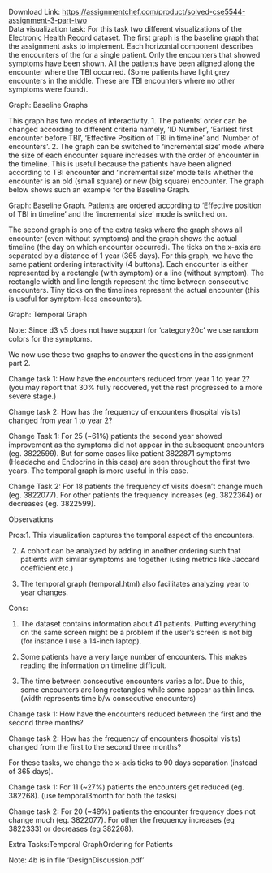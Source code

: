 Download Link: https://assignmentchef.com/product/solved-cse5544-assignment-3-part-two
<br>
Data visualization task: For this task two different visualizations of the Electronic Health Record dataset. The first graph is the baseline graph that the assignment asks to implement. Each horizontal component describes the encounters of the for a single patient. Only the encounters that showed symptoms have been shown. All the patients have been aligned along the encounter where the TBI occurred. (Some patients have light grey encounters in the middle. These are TBI encounters where no other symptoms were found).

Graph: Baseline Graphs

This graph has two modes of interactivity. 1. The patients’ order can be changed according to different criteria namely, ‘ID Number’, ‘Earliest first encounter before TBI’, ‘Effective Position of TBI in timeline’ and ‘Number of encounters’. 2. The graph can be switched to ‘incremental size’ mode where the size of each encounter square increases with the order of encounter in the timeline. This is useful because the patients have been aligned according to TBI encounter and ‘incremental size’ mode tells whether the encounter is an old (small square) or new (big square) encounter. The graph below shows such an example for the Baseline Graph.

Graph: Baseline Graph. Patients are ordered according to ‘Effective position of TBI in timeline’ and the ‘incremental size’ mode is switched on.

The second graph is one of the extra tasks where the graph shows all encounter (even without symptoms) and the graph shows the actual timeline (the day on which encounter occurred). The ticks on the x-axis are separated by a distance of 1 year (365 days). For this graph, we have the same patient ordering interactivity (4 buttons). Each encounter is either represented by a rectangle (with symptom) or a line (without symptom). The rectangle width and line length represent the time between consecutive encounters. Tiny ticks on the timelines represent the actual encounter (this is useful for symptom-less encounters).

Graph: Temporal Graph

Note: Since d3 v5 does not have support for ‘category20c’ we use random colors for the symptoms.

We now use these two graphs to answer the questions in the assignment part 2.

Change task 1: How have the encounters reduced from year 1 to year 2? (you may report that 30% fully recovered, yet the rest progressed to a more severe stage.)

Change task 2: How has the frequency of encounters (hospital visits) changed from year 1 to year 2?

Change Task 1: For 25 (~61%) patients the second year showed improvement as the symptoms did not appear in the subsequent encounters (eg. 3822599). But for some cases like patient 3822871 symptoms (Headache and Endocrine in this case) are seen throughout the first two years. The temporal graph is more useful in this case.

Change Task 2: For 18 patients the frequency of visits doesn’t change much (eg. 3822077). For other patients the frequency increases (eg. 3822364) or decreases (eg. 3822599).

Observations

Pros:1. This visualization captures the temporal aspect of the encounters.

2. A cohort can be analyzed by adding in another ordering such that patients with similar symptoms are together (using metrics like Jaccard coefficient etc.)

3. The temporal graph (temporal.html) also facilitates analyzing year to year changes.

Cons:

1. The dataset contains information about 41 patients. Putting everything on the same screen might be a problem if the user’s screen is not big (for instance I use a 14-inch laptop).

2. Some patients have a very large number of encounters. This makes reading the information on timeline difficult.

3. The time between consecutive encounters varies a lot. Due to this, some encounters are long rectangles while some appear as thin lines. (width represents time b/w consecutive encounters)

Change task 1: How have the encounters reduced between the first and the second three months?

Change task 2: How has the frequency of encounters (hospital visits) changed from the first to the second three months?

For these tasks, we change the x-axis ticks to 90 days separation (instead of 365 days).

Change task 1: For 11 (~27%) patients the encounters get reduced (eg. 382268). (use temporal3month for both the tasks)

Change task 2: For 20 (~49%) patients the encounter frequency does not change much (eg. 3822077). For other the frequency increases (eg 3822333) or decreases (eg 382268).

Extra Tasks:Temporal GraphOrdering for Patients

Note: 4b is in file ‘DesignDiscussion.pdf’
